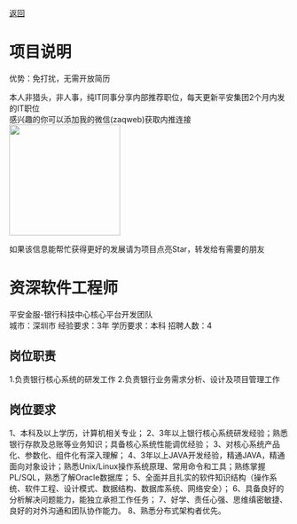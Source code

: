 [返回](../../)

# 项目说明

优势：免打扰，无需开放简历

本人非猎头，非人事，纯IT同事分享内部推荐职位，每天更新平安集团2个月内发的IT职位  
感兴趣的你可以添加我的微信(zaqweb)获取内推连接  
<img src="https://github.com/zaqweb/PA-IT-JOBS/blob/master/WechatICode.jpeg"  height="200" width="200">

如果该信息能帮忙获得更好的发展请为项目点亮Star，转发给有需要的朋友

# 资深软件工程师
平安金服-银行科技中心核心平台开发团队  
城市：深圳市 经验要求：3年 学历要求：本科  招聘人数：4

## 岗位职责
1.负责银行核心系统的研发工作
2.负责银行业务需求分析、设计及项目管理工作

## 岗位要求
1、本科及以上学历，计算机相关专业；
2、3年以上银行核心系统研发经验；熟悉银行存款及总账等业务知识；具备核心系统性能调优经验；
3、对核心系统产品化、参数化、组件化有深入理解；
4、3年以上JAVA开发经验，精通JAVA，精通面向对象设计；熟悉Unix/Linux操作系统原理、常用命令和工具；熟练掌握PL/SQL，熟悉了解Oracle数据库；
5、全面并且扎实的软件知识结构（操作系统、软件工程、设计模式、数据结构、数据库系统、网络安全）；
6、具备良好的分析解决问题能力，能独立承担工作任务；
7、好学、责任心强、思维缜密敏捷、良好的对外沟通和团队协作能力。
8、熟悉分布式架构者优先。




